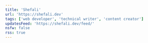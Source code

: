```yaml
---
title: 'Shefali'
url: 'https://shefali.dev'
tags: ['web developer', 'technical writer', 'content creator']
updatesFeed: 'https://shefali.dev/feed/'
nsfw: false
rss: true
---
```

